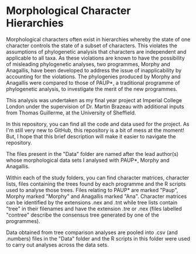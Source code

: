 # Morphological Character Hierarchies
Morphological characters often exist in hierarchies whereby the state of one character controls the state of a subset of characters. This violates the assumptions of phylogenetic analysis that characters are independent and applicable to all taxa. As these violations are known to have the possibility of misleading phylogenetic analyses, two programmes, Morphy and Anagallis, have been developed to address the issue of inapplicability by accounting for the violations. The phylogenies produced by Morphy and Anagallis were compared to those of PAUP*, a traditional programme of phylogenetic analysis, to investigate the merit of the new programmes.

This analysis was undertaken as my final year project at Imperial College London under the supervision of Dr. Martin Brazeau with additional inputs from Thomas Guillerme, at the University of Sheffield.




In this repository, you can find all the code and data used for the project. As I'm still very new to GitHub, this repository is a bit of mess at the moment! But, I hope that this brief description will make it easier to navigate the repository.

The files present in the "Data" folder are named after the lead author(s) whose morphological data sets I analysed with PAUP*, Morphy and Anagallis.

Within each of the study folders, you can find character matrices, character lists, files containing the trees found by each programme and the R scripts used to analyse those trees.
Files relating to PAUP* are marked "Paup", Morphy marked "Morphy" and Anagallis marked "Ana".
Character matrices can be identified by the extensions .nex and .tnt while tree lists contain "tree" in their filenames and have the extension .tre or .nex (files labelled "contree" describe the consensus tree generated by one of the programmes).

Data obtained from tree comparison analyses are pooled into .csv (and .numbers) files in the "Data" folder and the R scripts in this folder were used to carry out analyses across the data sets.
